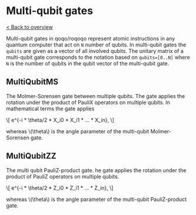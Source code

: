 # Multi-qubit gates

[< Back to overview](intro.md)

Multi-qubit gates in qoqo/roqoqo represent atomic instructions in any quantum computer that act on `N` number of qubits. In multi-qubit gates the `qubits` are given as a vector of all involved qubits. The unitary matrix of a multi-qubit gate corresponds to the notation based on `qubits=[0..N]` where `N` is the number of qubits in the qubit vector of the multi-qubit gate.

## MultiQubitMS

The Molmer-Sorensen gate between multiple qubits. The gate applies the rotation under the product of PauliX operators on multiple qubits. In mathematical terms the gate applies

\\[
    e^{-i * \theta/2 * X_i0 * X_i1 * ... * X_in},
\\]

whereas \\(\theta\\) is the angle parameter of the multi-qubit Molmer-Sorensen gate.

## MultiQubitZZ

The multi qubit PauliZ-product gate. he gate applies the rotation under the product of PauliZ operators on multiple qubits.

\\[
    e^{-i * \theta/2 * Z_i0 * Z_i1 * ... * Z_in},
\\]

whereas \\(\theta\\) is the angle parameter of the multi-qubit PauliZ-product gate.
